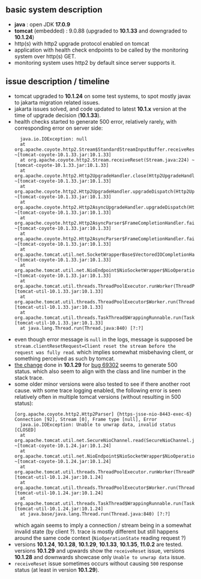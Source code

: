 ## basic system description

- **java** : open JDK **17.0.9**
- **tomcat** (embedded) : 9.0.88 (upgraded to **10.1.33** and downgraded to **10.1.24**)
- http(s) with http2 upgrade protocol enabled on tomcat
- application with health check endpoints to be called by the monitoring system over http(s) GET.
- monitoring system uses http2 by default since server supports it.

## issue description / timeline

- tomcat upgraded to **10.1.24** on some test systems, to spot mostly javax to jakarta migration related issues.
- jakarta issues solved, and code updated to latest **10.1.x** version at the time of upgrade decision (**10.1.33**).
- health checks started to generate 500 error, relatively rarely, with corresponding error on server side:
  ```
    java.io.IOException: null
    at org.apache.coyote.http2.Stream$StandardStreamInputBuffer.receiveReset(Stream.java:1516) ~[tomcat-coyote-10.1.33.jar:10.1.33]
    at org.apache.coyote.http2.Stream.receiveReset(Stream.java:224) ~[tomcat-coyote-10.1.33.jar:10.1.33]
    at org.apache.coyote.http2.Http2UpgradeHandler.close(Http2UpgradeHandler.java:1305) ~[tomcat-coyote-10.1.33.jar:10.1.33]
    at org.apache.coyote.http2.Http2UpgradeHandler.upgradeDispatch(Http2UpgradeHandler.java:437) ~[tomcat-coyote-10.1.33.jar:10.1.33]
    at org.apache.coyote.http2.Http2AsyncUpgradeHandler.upgradeDispatch(Http2AsyncUpgradeHandler.java:43) ~[tomcat-coyote-10.1.33.jar:10.1.33]
    at org.apache.coyote.http2.Http2AsyncParser$FrameCompletionHandler.failed(Http2AsyncParser.java:337) ~[tomcat-coyote-10.1.33.jar:10.1.33]
    at org.apache.coyote.http2.Http2AsyncParser$FrameCompletionHandler.failed(Http2AsyncParser.java:167) ~[tomcat-coyote-10.1.33.jar:10.1.33]
    at org.apache.tomcat.util.net.SocketWrapperBase$VectoredIOCompletionHandler.failed(SocketWrapperBase.java:1148) ~[tomcat-coyote-10.1.33.jar:10.1.33]
    at org.apache.tomcat.util.net.NioEndpoint$NioSocketWrapper$NioOperationState.run(NioEndpoint.java:1660) ~[tomcat-coyote-10.1.33.jar:10.1.33]
    at org.apache.tomcat.util.threads.ThreadPoolExecutor.runWorker(ThreadPoolExecutor.java:1190) [tomcat-util-10.1.33.jar:10.1.33]
    at org.apache.tomcat.util.threads.ThreadPoolExecutor$Worker.run(ThreadPoolExecutor.java:659) [tomcat-util-10.1.33.jar:10.1.33]
    at org.apache.tomcat.util.threads.TaskThread$WrappingRunnable.run(TaskThread.java:63) [tomcat-util-10.1.33.jar:10.1.33]
    at java.lang.Thread.run(Thread.java:840) [?:?]
  ```
- even though error message is `null` in the logs, message is supposed be `stream.clientResetRequest=Client reset the stream before the request was fully read`.
  which implies somewhat misbehaving client, or something perceived as such by tomcat.
- [the change](https://github.com/apache/tomcat/commit/f902edf085c0c73139a66d1bfc4d5790a416b130) done in **10.1.29** for [bug 69302](https://bz.apache.org/bugzilla/show_bug.cgi?id=69302) seems to generate 500 status.
  which also seem to align with the class and line number in the stack trace.
- some older minor versions were also tested to see if there another root cause.
  with some trace logging enabled, the following error is seen relatively often in multiple tomcat versions (without resulting in 500 status):
  ```
  [org.apache.coyote.http2.Http2Parser] {https-jsse-nio-8443-exec-6} Connection [92], Stream [0], Frame type [null], Error
    java.io.IOException: Unable to unwrap data, invalid status [CLOSED]
    at org.apache.tomcat.util.net.SecureNioChannel.read(SecureNioChannel.java:772) ~[tomcat-coyote-10.1.24.jar:10.1.24]
    at org.apache.tomcat.util.net.NioEndpoint$NioSocketWrapper$NioOperationState.run(NioEndpoint.java:1609) ~[tomcat-coyote-10.1.24.jar:10.1.24]
    at org.apache.tomcat.util.threads.ThreadPoolExecutor.runWorker(ThreadPoolExecutor.java:1190) [tomcat-util-10.1.24.jar:10.1.24]
    at org.apache.tomcat.util.threads.ThreadPoolExecutor$Worker.run(ThreadPoolExecutor.java:659) [tomcat-util-10.1.24.jar:10.1.24]
    at org.apache.tomcat.util.threads.TaskThread$WrappingRunnable.run(TaskThread.java:63) [tomcat-util-10.1.24.jar:10.1.24]
    at java.base/java.lang.Thread.run(Thread.java:840) [?:?]
  ```
  which again seems to imply a connection / stream being in a somewhat invalid state (by client ?).
  trace is mostly different but still happens around the same code context (`NioOperationState` reading request ?)
- versions **10.1.24**, **10.1.28**, **10.1.29**, **10.1.33**, **10.1.35**, **11.0.2** are tested.
  versions **10.1.29** and upwards show the `receiveReset` issue, versions **10.1.28** and downwards showcase only `Unable to unwrap data` issue.
- `receiveReset` issue sometimes occurs without causing `500` response status (at least in version **10.1.29**).